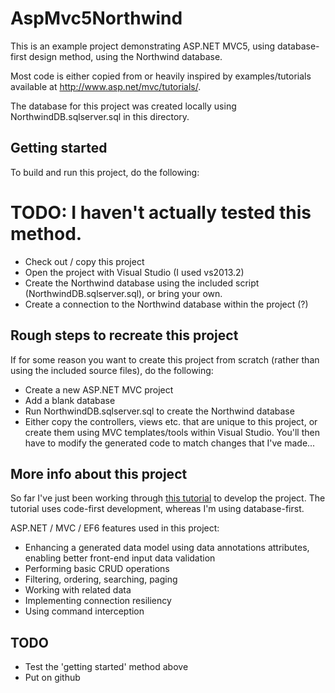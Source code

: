 AspMvc5Northwind
================

This is an example project demonstrating ASP.NET MVC5, using database-first
design method, using the Northwind database.

Most code is either copied from or heavily inspired by examples/tutorials
available at http://www.asp.net/mvc/tutorials/.

The database for this project was created locally using NorthwindDB.sqlserver.sql
in this directory.


Getting started
---------------

To build and run this project, do the following:

# TODO: I haven't actually tested this method.

- Check out / copy this project
- Open the project with Visual Studio (I used vs2013.2)
- Create the Northwind database using the included script
  (NorthwindDB.sqlserver.sql), or bring your own.
- Create a connection to the Northwind database within the project (?)


Rough steps to recreate this project
------------------------------------

If for some reason you want to create this project from scratch (rather than
using the included source files), do the following:

- Create a new ASP.NET MVC project
- Add a blank database
- Run NorthwindDB.sqlserver.sql to create the Northwind database
- Either copy the controllers, views etc. that are unique to this project,
  or create them using MVC templates/tools within Visual Studio. You'll
  then have to modify the generated code to match changes that I've made...


More info about this project
----------------------------

So far I've just been working through [this tutorial](http://www.asp.net/mvc/tutorials/getting-started-with-ef-using-mvc)
to develop the project. The tutorial uses code-first development, whereas I'm using
database-first.

ASP.NET / MVC / EF6 features used in this project:

- Enhancing a generated data model using data annotations attributes,
  enabling better front-end input data validation
- Performing basic CRUD operations
- Filtering, ordering, searching, paging
- Working with related data
- Implementing connection resiliency
- Using command interception

TODO
----

- Test the 'getting started' method above
- Put on github
